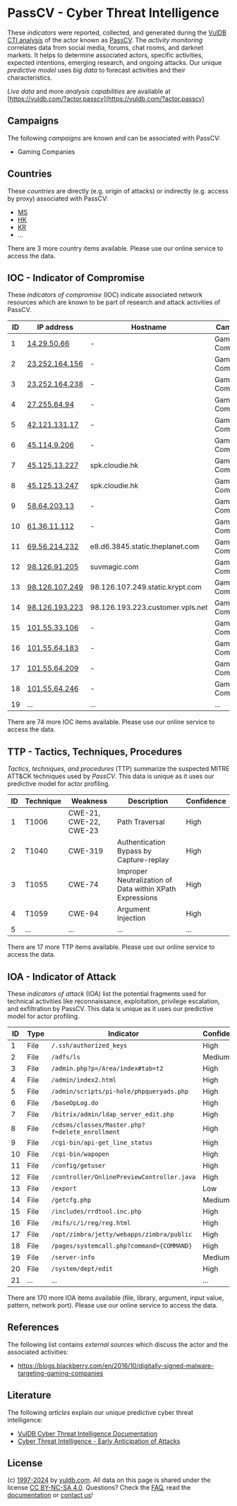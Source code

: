 # PassCV - Cyber Threat Intelligence

These _indicators_ were reported, collected, and generated during the [VulDB CTI analysis](https://vuldb.com/?kb.cti) of the actor known as [PassCV](https://vuldb.com/?actor.passcv). The _activity monitoring_ correlates data from social media, forums, chat rooms, and darknet markets. It helps to determine associated actors, specific activities, expected intentions, emerging research, and ongoing attacks. Our unique _predictive model_ uses _big data_ to forecast activities and their characteristics.

_Live data_ and more _analysis capabilities_ are available at [https://vuldb.com/?actor.passcv](https://vuldb.com/?actor.passcv)

## Campaigns

The following _campaigns_ are known and can be associated with PassCV:

* Gaming Companies

## Countries

These _countries_ are directly (e.g. origin of attacks) or indirectly (e.g. access by proxy) associated with PassCV:

* [MS](https://vuldb.com/?country.ms)
* [HK](https://vuldb.com/?country.hk)
* [KR](https://vuldb.com/?country.kr)
* ...

There are 3 more country items available. Please use our online service to access the data.

## IOC - Indicator of Compromise

These _indicators of compromise_ (IOC) indicate associated network resources which are known to be part of research and attack activities of PassCV.

ID | IP address | Hostname | Campaign | Confidence
-- | ---------- | -------- | -------- | ----------
1 | [14.29.50.66](https://vuldb.com/?ip.14.29.50.66) | - | Gaming Companies | High
2 | [23.252.164.156](https://vuldb.com/?ip.23.252.164.156) | - | Gaming Companies | High
3 | [23.252.164.238](https://vuldb.com/?ip.23.252.164.238) | - | Gaming Companies | High
4 | [27.255.64.94](https://vuldb.com/?ip.27.255.64.94) | - | Gaming Companies | High
5 | [42.121.131.17](https://vuldb.com/?ip.42.121.131.17) | - | Gaming Companies | High
6 | [45.114.9.206](https://vuldb.com/?ip.45.114.9.206) | - | Gaming Companies | High
7 | [45.125.13.227](https://vuldb.com/?ip.45.125.13.227) | spk.cloudie.hk | Gaming Companies | High
8 | [45.125.13.247](https://vuldb.com/?ip.45.125.13.247) | spk.cloudie.hk | Gaming Companies | High
9 | [58.64.203.13](https://vuldb.com/?ip.58.64.203.13) | - | Gaming Companies | High
10 | [61.36.11.112](https://vuldb.com/?ip.61.36.11.112) | - | Gaming Companies | High
11 | [69.56.214.232](https://vuldb.com/?ip.69.56.214.232) | e8.d6.3845.static.theplanet.com | Gaming Companies | High
12 | [98.126.91.205](https://vuldb.com/?ip.98.126.91.205) | suvmagic.com | Gaming Companies | High
13 | [98.126.107.249](https://vuldb.com/?ip.98.126.107.249) | 98.126.107.249.static.krypt.com | Gaming Companies | High
14 | [98.126.193.223](https://vuldb.com/?ip.98.126.193.223) | 98.126.193.223.customer.vpls.net | Gaming Companies | High
15 | [101.55.33.106](https://vuldb.com/?ip.101.55.33.106) | - | Gaming Companies | High
16 | [101.55.64.183](https://vuldb.com/?ip.101.55.64.183) | - | Gaming Companies | High
17 | [101.55.64.209](https://vuldb.com/?ip.101.55.64.209) | - | Gaming Companies | High
18 | [101.55.64.246](https://vuldb.com/?ip.101.55.64.246) | - | Gaming Companies | High
19 | ... | ... | ... | ...

There are 74 more IOC items available. Please use our online service to access the data.

## TTP - Tactics, Techniques, Procedures

_Tactics, techniques, and procedures_ (TTP) summarize the suspected MITRE ATT&CK techniques used by _PassCV_. This data is unique as it uses our predictive model for actor profiling.

ID | Technique | Weakness | Description | Confidence
-- | --------- | -------- | ----------- | ----------
1 | T1006 | CWE-21, CWE-22, CWE-23 | Path Traversal | High
2 | T1040 | CWE-319 | Authentication Bypass by Capture-replay | High
3 | T1055 | CWE-74 | Improper Neutralization of Data within XPath Expressions | High
4 | T1059 | CWE-94 | Argument Injection | High
5 | ... | ... | ... | ...

There are 17 more TTP items available. Please use our online service to access the data.

## IOA - Indicator of Attack

These _indicators of attack_ (IOA) list the potential fragments used for technical activities like reconnaissance, exploitation, privilege escalation, and exfiltration by PassCV. This data is unique as it uses our predictive model for actor profiling.

ID | Type | Indicator | Confidence
-- | ---- | --------- | ----------
1 | File | `/.ssh/authorized_keys` | High
2 | File | `/adfs/ls` | Medium
3 | File | `/admin.php?p=/Area/index#tab=t2` | High
4 | File | `/admin/index2.html` | High
5 | File | `/admin/scripts/pi-hole/phpqueryads.php` | High
6 | File | `/baseOpLog.do` | High
7 | File | `/bitrix/admin/ldap_server_edit.php` | High
8 | File | `/cdsms/classes/Master.php?f=delete_enrollment` | High
9 | File | `/cgi-bin/api-get_line_status` | High
10 | File | `/cgi-bin/wapopen` | High
11 | File | `/config/getuser` | High
12 | File | `/controller/OnlinePreviewController.java` | High
13 | File | `/export` | Low
14 | File | `/getcfg.php` | Medium
15 | File | `/includes/rrdtool.inc.php` | High
16 | File | `/mifs/c/i/reg/reg.html` | High
17 | File | `/opt/zimbra/jetty/webapps/zimbra/public` | High
18 | File | `/pages/systemcall.php?command={COMMAND}` | High
19 | File | `/server-info` | Medium
20 | File | `/system/dept/edit` | High
21 | ... | ... | ...

There are 170 more IOA items available (file, library, argument, input value, pattern, network port). Please use our online service to access the data.

## References

The following list contains _external sources_ which discuss the actor and the associated activities:

* https://blogs.blackberry.com/en/2016/10/digitally-signed-malware-targeting-gaming-companies

## Literature

The following _articles_ explain our unique predictive cyber threat intelligence:

* [VulDB Cyber Threat Intelligence Documentation](https://vuldb.com/?kb.cti)
* [Cyber Threat Intelligence - Early Anticipation of Attacks](https://www.scip.ch/en/?labs.20201022)

## License

(c) [1997-2024](https://vuldb.com/?kb.changelog) by [vuldb.com](https://vuldb.com/?kb.about). All data on this page is shared under the license [CC BY-NC-SA 4.0](https://creativecommons.org/licenses/by-nc-sa/4.0/). Questions? Check the [FAQ](https://vuldb.com/?kb.faq), read the [documentation](https://vuldb.com/?kb) or [contact us](https://vuldb.com/?contact)!
